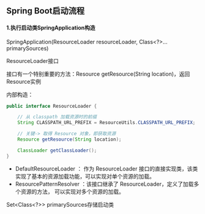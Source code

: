 ## Spring Boot启动流程

#### 1.执行启动类SpringApplication构造

SpringApplication(ResourceLoader resourceLoader, Class<?>... primarySources)

ResourceLoader接口 

接口有一个特别重要的方法：Resource getResource(String location)，返回Resource实例

内部构造：

```java
public interface ResourceLoader {

    // 从 classpath 加载资源时的前缀
    String CLASSPATH_URL_PREFIX = ResourceUtils.CLASSPATH_URL_PREFIX;

    // 关键-> 取得 Resource 对象，即获取资源
    Resource getResource(String location);

    ClassLoader getClassLoader();
}
```

- DefaultResourceLoader ： 作为 ResourceLoader 接口的直接实现类，该类实现了基本的资源加载功能，可以实现对单个资源的加载。
- ResourcePatternResolver ：该接口继承了 ResourceLoader，定义了加载多个资源的方法， 可以实现对多个资源的加载。

Set<Class<?>>   primarySources存储启动类 

